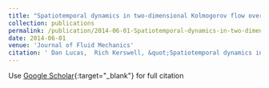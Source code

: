 ```yaml
---
title: "Spatiotemporal dynamics in two-dimensional Kolmogorov flow over large domains"
collection: publications
permalink: /publication/2014-06-01-Spatiotemporal-dynamics-in-two-dimensional-Kolmogorov-flow-over-large-domains
date: 2014-06-01
venue: 'Journal of Fluid Mechanics'
citation: ' Dan Lucas,  Rich Kerswell, &quot;Spatiotemporal dynamics in two-dimensional Kolmogorov flow over large domains.&quot; Journal of Fluid Mechanics, 2014.'
---
```

Use [Google Scholar](https://scholar.google.com/scholar?q=Spatiotemporal+dynamics+in+two+dimensional+Kolmogorov+flow+over+large+domains){:target="_blank"} for full citation